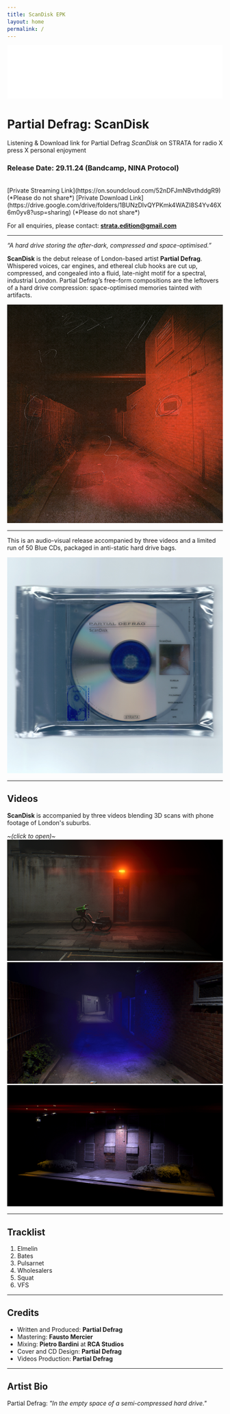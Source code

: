 ```yaml
---
title: ScanDisk EPK
layout: home
permalink: /
---
```


<img src="logo.png" alt="Strata Logo" class="centered-logo">

# Partial Defrag: ScanDisk

Listening & Download link for Partial Defrag *ScanDisk* on STRATA for radio X press X personal enjoyment

### Release Date: 29.11.24 (Bandcamp, NINA Protocol)
<br/>
[Private Streaming Link](https://on.soundcloud.com/52nDFJmNBvthddgR9) (*Please do not share*)
[Private Download Link](https://drive.google.com/drive/folders/1BUNzDlvQYPKmk4WAZI8S4Yv46X6m0yv8?usp=sharing) (*Please do not share*)

For all enquiries, please contact: **strata.edition@gmail.com**

---

*“A hard drive storing the after-dark, compressed and space-optimised.”*

**ScanDisk** is the debut release of London-based artist **Partial Defrag**. Whispered voices, car engines, and ethereal club hooks are cut up, compressed, and congealed into a fluid, late-night motif for a spectral, industrial London. Partial Defrag’s free-form compositions are the leftovers of a hard drive compression: space-optimised memories tainted with artifacts.
  
<img src="ScanDiskWebCover.png" alt="ScanDisk Cover" class="centered-image">

---

This is an audio-visual release accompanied by three videos and a limited run of 50 Blue CDs, packaged in anti-static hard drive bags.
  
<img src="Scan Disck Scanned.jpg" alt="ScanDisk CD" class="centered-image">
  
---
## Videos
**ScanDisk** is accompanied by three videos blending 3D scans with phone footage of London's suburbs.

*~(click to open)~*
[<img alt="VFS Video" class="centered-vid" src="VFSCover.jpg" />](https://youtu.be/3WujZG_iTCk)
[<img alt="Elmelin Video" class="centered-vid" src="ElmelinCover.jpg" />](https://youtu.be/npcC32gz2KQ)
[<img alt="Squat Video" class="centered-vid" src="SquatCover.jpg" />](https://youtu.be/mrEraBWjmkA)

---
## Tracklist

1. Elmelin
2. Bates
3. Pulsarnet
4. Wholesalers
5. Squat
6. VFS
  
---
## Credits
- Written and Produced: **Partial Defrag**
- Mastering: **Fausto Mercier**
- Mixing: **Pietro Bardini** at **RCA Studios**
- Cover and CD Design: **Partial Defrag**
- Videos Production: **Partial Defrag**
  
---
## Artist Bio
Partial Defrag: *"In the empty space of a semi-compressed hard drive."*
